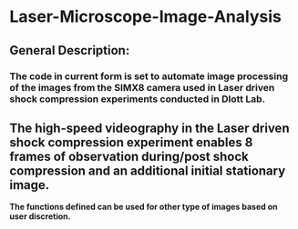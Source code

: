# Laser-Microscope-Image-Analysis
## General Description:    
### The code in current form is set to automate image processing of the images from the SIMX8 camera used in Laser driven shock compression experiments conducted in Dlott Lab.
The high-speed videography in the Laser driven shock compression experiment enables 8 frames of observation during/post shock compression and an additional initial stationary image.   
-----
**The functions defined can be used for other type of images based on user discretion.** 
 

